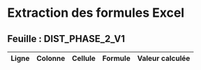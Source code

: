 # Extraction des formules Excel

## Feuille : DIST_PHASE_2_V1

| Ligne | Colonne | Cellule | Formule | Valeur calculée |
|-------|---------|---------|---------|-----------------|